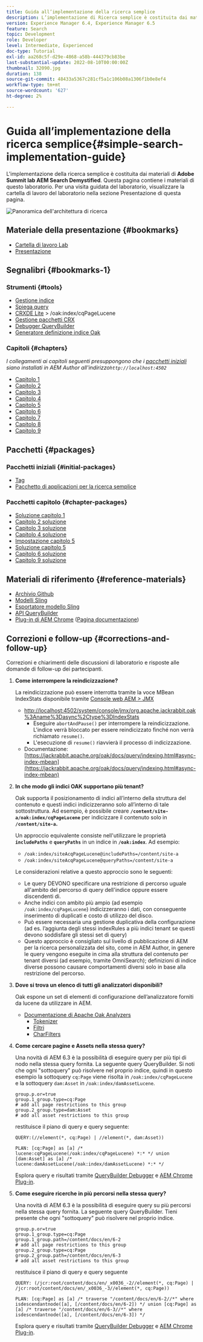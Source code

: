 ```yaml
---
title: Guida all’implementazione della ricerca semplice
description: L’implementazione di Ricerca semplice è costituita dai materiali del laboratorio AEM Search Demystified del Summit 2017. Questa pagina contiene i materiali di questo laboratorio. Per una visita guidata del laboratorio, visualizzare la cartella di lavoro del laboratorio nella sezione Presentazione di questa pagina.
version: Experience Manager 6.4, Experience Manager 6.5
feature: Search
topic: Development
role: Developer
level: Intermediate, Experienced
doc-type: Tutorial
exl-id: aa268c5f-d29e-4868-a58b-444379cb83be
last-substantial-update: 2022-08-10T00:00:00Z
thumbnail: 32090.jpg
duration: 138
source-git-commit: 48433a5367c281cf5a1c106b08a1306f1b0e8ef4
workflow-type: tm+mt
source-wordcount: '627'
ht-degree: 2%

---
```


# Guida all’implementazione della ricerca semplice{#simple-search-implementation-guide}

L&#39;implementazione della ricerca semplice è costituita dai materiali di **Adobe Summit lab AEM Search Demystified**. Questa pagina contiene i materiali di questo laboratorio. Per una visita guidata del laboratorio, visualizzare la cartella di lavoro del laboratorio nella sezione Presentazione di questa pagina.

![Panoramica dell&#39;architettura di ricerca](assets/l4080/simple-search-application.png)

## Materiale della presentazione {#bookmarks}

* [Cartella di lavoro Lab](assets/l4080/l4080-lab-workbook.pdf)
* [Presentazione](assets/l4080/l4080-presentation.pdf)

## Segnalibri {#bookmarks-1}

### Strumenti {#tools}

* [Gestione indice](http://localhost:4502/libs/granite/operations/content/diagnosis/tool.html/granite_oakindexmanager)
* [Spiega query](http://localhost:4502/libs/granite/operations/content/diagnosis/tool.html/granite_queryperformance)
* [CRXDE Lite](http://localhost:4502/crx/de/index.jsp#/oak%3Aindex/cqPageLucene) > /oak:index/cqPageLucene
* [Gestione pacchetti CRX](http://localhost:4502/crx/packmgr/index.jsp)
* [Debugger QueryBuilder](http://localhost:4502/libs/cq/search/content/querydebug.html?)
* [Generatore definizione indice Oak](https://oakutils.appspot.com/generate/index)

### Capitoli {#chapters}

*I collegamenti ai capitoli seguenti presuppongono che i [pacchetti iniziali](#initialpackages) siano installati in AEM Author all&#39;indirizzo`http://localhost:4502`*

* [Capitolo 1](http://localhost:4502/editor.html/content/summit/l4080/chapter-1.html)
* [Capitolo 2](http://localhost:4502/editor.html/content/summit/l4080/chapter-2.html)
* [Capitolo 3](http://localhost:4502/editor.html/content/summit/l4080/chapter-3.html)
* [Capitolo 4](http://localhost:4502/editor.html/content/summit/l4080/chapter-4.html)
* [Capitolo 5](http://localhost:4502/editor.html/content/summit/l4080/chapter-5.html)
* [Capitolo 6](http://localhost:4502/editor.html/content/summit/l4080/chapter-6.html)
* [Capitolo 7](http://localhost:4502/editor.html/content/summit/l4080/chapter-7.html)
* [Capitolo 8](http://localhost:4502/editor.html/content/summit/l4080/chapter-8.html)
* [Capitolo 9](http://localhost:4502/editor.html/content/summit/l4080/chapter-9.html)

## Pacchetti {#packages}

### Pacchetti iniziali {#initial-packages}

* [Tag](assets/l4080/summit-tags.zip)
* [Pacchetto di applicazioni per la ricerca semplice](assets/l4080/simple.ui.apps-0.0.1-snapshot.zip)

### Pacchetti capitolo {#chapter-packages}

* [Soluzione capitolo 1](assets/l4080/l4080-chapter1.zip)
* [Capitolo 2 soluzione](assets/l4080/l4080-chapter2.zip)
* [Capitolo 3 soluzione](assets/l4080/l4080-chapter3.zip)
* [Capitolo 4 soluzione](assets/l4080/l4080-chapter4.zip)
* [Impostazione capitolo 5](assets/l4080/l4080-chapter5-setup.zip)
* [Soluzione capitolo 5](assets/l4080/l4080-chapter5-solution.zip)
* [Capitolo 6 soluzione](assets/l4080/l4080-chapter6.zip)
* [Capitolo 9 soluzione](assets/l4080/l4080-chapter9.zip)

## Materiali di riferimento {#reference-materials}

* [Archivio Github](https://github.com/Adobe-Marketing-Cloud/aem-guides/tree/master/simple-search-guide)
* [Modelli Sling](https://sling.apache.org/documentation/bundles/models.html)
* [Esportatore modello Sling](https://sling.apache.org/documentation/bundles/models.html#exporter-framework-since-130)
* [API QueryBuilder](https://experienceleague.adobe.com/docs/)
* [Plug-in di AEM Chrome](https://chrome.google.com/webstore/detail/aem-chrome-plug-in/ejdcnikffjleeffpigekhccpepplaode) ([Pagina documentazione](https://adobe-consulting-services.github.io/acs-aem-tools/aem-chrome-plugin/))

## Correzioni e follow-up {#corrections-and-follow-up}

Correzioni e chiarimenti delle discussioni di laboratorio e risposte alle domande di follow-up dei partecipanti.

1. **Come interrompere la reindicizzazione?**

   La reindicizzazione può essere interrotta tramite la voce MBean IndexStats disponibile tramite [Console web AEM > JMX](http://localhost:4502/system/console/jmx)

   * [http://localhost:4502/system/console/jmx/org.apache.jackrabbit.oak%3Aname%3Dasync%2Ctype%3DIndexStats](http://localhost:4502/system/console/jmx/org.apache.jackrabbit.oak%3Aname%3Dasync%2Ctype%3DIndexStats)
      * Eseguire `abortAndPause()` per interrompere la reindicizzazione. L&#39;indice verrà bloccato per essere reindicizzato finché non verrà richiamato `resume()`.
      * L&#39;esecuzione di `resume()` riavvierà il processo di indicizzazione.
   * Documentazione: [https://jackrabbit.apache.org/oak/docs/query/indexing.html#async-index-mbean](https://jackrabbit.apache.org/oak/docs/query/indexing.html#async-index-mbean)

2. **In che modo gli indici OAK supportano più tenant?**

   Oak supporta il posizionamento di indici all’interno della struttura del contenuto e questi indici indicizzeranno solo all’interno di tale sottostruttura. Ad esempio, è possibile creare **`/content/site-a/oak:index/cqPageLucene`** per indicizzare il contenuto solo in **`/content/site-a`.**

   Un approccio equivalente consiste nell&#39;utilizzare le proprietà **`includePaths`** e **`queryPaths`** in un indice in **`/oak:index`**. Ad esempio:

   * `/oak:index/siteAcqPageLucene@includePaths=/content/site-a`
   * `/oak:index/siteAcqPageLucene@queryPaths=/content/site-a`

   Le considerazioni relative a questo approccio sono le seguenti:

   * Le query DEVONO specificare una restrizione di percorso uguale all&#39;ambito del percorso di query dell&#39;indice oppure essere discendenti di.
   * Anche indici con ambito più ampio (ad esempio `/oak:index/cqPageLucene`) indicizzeranno i dati, con conseguente inserimento di duplicati e costo di utilizzo del disco.
   * Può essere necessaria una gestione duplicativa della configurazione (ad es. l’aggiunta degli stessi indexRules a più indici tenant se questi devono soddisfare gli stessi set di query)
   * Questo approccio è consigliato sul livello di pubblicazione di AEM per la ricerca personalizzata del sito, come in AEM Author, in genere le query vengono eseguite in cima alla struttura del contenuto per tenant diversi (ad esempio, tramite OmniSearch); definizioni di indice diverse possono causare comportamenti diversi solo in base alla restrizione del percorso.

3. **Dove si trova un elenco di tutti gli analizzatori disponibili?**

   Oak espone un set di elementi di configurazione dell’analizzatore forniti da lucene da utilizzare in AEM.

   * [Documentazione di Apache Oak Analyzers](https://jackrabbit.apache.org/oak/docs/query/lucene.html#analyzers)
      * [Tokenizer](https://cwiki.apache.org/confluence/display/solr/Tokenizers)
      * [Filtri](https://cwiki.apache.org/confluence/display/solr/Filter+Descriptions)
      * [CharFilters](https://cwiki.apache.org/confluence/display/solr/CharFilterFactories)

4. **Come cercare pagine e Assets nella stessa query?**

   Una novità di AEM 6.3 è la possibilità di eseguire query per più tipi di nodo nella stessa query fornita. La seguente query QueryBuilder. Si noti che ogni &quot;sottoquery&quot; può risolvere nel proprio indice, quindi in questo esempio la sottoquery `cq:Page` viene risolta in `/oak:index/cqPageLucene` e la sottoquery `dam:Asset` in `/oak:index/damAssetLucene`.

   ```plain
   group.p.or=true
   group.1_group.type=cq:Page
   # add all page restrictions to this group
   group.2_group.type=dam:Asset
   # add all asset restrictions to this group
   ```

   restituisce il piano di query e query seguente:

   ```plain
   QUERY:(//element(*, cq:Page) | //element(*, dam:Asset))
   
   PLAN: [cq:Page] as [a] /* lucene:cqPageLucene(/oak:index/cqPageLucene) *:* */ union [dam:Asset] as [a] /* lucene:damAssetLucene(/oak:index/damAssetLucene) *:* */
   ```

   Esplora query e risultati tramite [QueryBuilder Debugger](http://localhost:4502/libs/cq/search/content/querydebug.html?_charset_=UTF-8&amp;query=group.p.or%3Dtrue%0D%0Agroup.1_group.type%3Dcq%3APage%0D%0A%23+add+all+page+restrictions+to+this+group%0D%0Agroup.2_group.type%3Ddam%3AAsset%0D%0A%23+add+all+asset+restrictions+to+this+group) e [AEM Chrome Plug-in](https://chrome.google.com/webstore/detail/aem-chrome-plug-in/ejdcnikffjleeffpigekhccpepplaode?hl=en-US).

5. **Come eseguire ricerche in più percorsi nella stessa query?**

   Una novità di AEM 6.3 è la possibilità di eseguire query su più percorsi nella stessa query fornita. La seguente query QueryBuilder. Tieni presente che ogni &quot;sottoquery&quot; può risolvere nel proprio indice.

   ```plain
   group.p.or=true
   group.1_group.type=cq:Page
   group.1_group.path=/content/docs/en/6-2
   # add all page restrictions to this group
   group.2_group.type=cq:Page
   group.2_group.path=/content/docs/en/6-3
   # add all asset restrictions to this group
   ```

   restituisce il piano di query e query seguente

   ```plain
   QUERY: (/jcr:root/content/docs/en/_x0036_-2//element(*, cq:Page) | /jcr:root/content/docs/en/_x0036_-3//element(*, cq:Page))
   
   PLAN: [cq:Page] as [a] /* traverse "/content/docs/en/6-2//*" where isdescendantnode([a], [/content/docs/en/6-2]) */ union [cq:Page] as [a] /* traverse "/content/docs/en/6-3//*" where isdescendantnode([a], [/content/docs/en/6-3]) */
   ```

   Esplora query e risultati tramite [QueryBuilder Debugger](http://localhost:4502/libs/cq/search/content/querydebug.html?_charset_=UTF-8&amp;query=group.p.or%3Dtrue%0D%0Agroup.1_group.type%3Dcq%3APage%0D%0Agroup.1_group.path%3D%2Fcontent%2Fdocs%2Fen%2F6-2%0D%0A%23+add+all+page+restrictions+to+this+group%0D%0Agroup.2_group.type%3Dcq%3APage%0D%0Agroup.2_group.path%3D%2Fcontent%2Fdocs%2Fen%2F6-3%0D%0A%23+add+all+asset+restrictions+to+this+group) e [AEM Chrome Plug-in](https://chrome.google.com/webstore/detail/aem-chrome-plug-in/ejdcnikffjleeffpigekhccpepplaode?hl=en-US).
